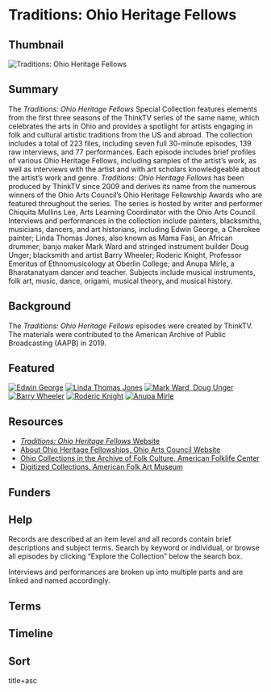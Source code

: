 # Traditions: Ohio Heritage Fellows

## Thumbnail

![Traditions: Ohio Heritage Fellows](https://s3.amazonaws.com/americanarchive.org/special-collections/OhioHeritage.jpg "Ohio Heritage")

## Summary

The <em>Traditions: Ohio Heritage Fellows</em> Special Collection features elements from the first three seasons of the ThinkTV series of the same name, which celebrates the arts in Ohio and provides a spotlight for artists engaging in folk and cultural artistic traditions from the US and abroad. The collection includes a total of 223 files, including seven full 30-minute episodes, 139 raw interviews, and 77 performances. Each episode includes brief profiles of various Ohio Heritage Fellows, including samples of the artist’s work, as well as interviews with the artist and with art scholars knowledgeable about the artist’s work and genre. <em>Traditions: Ohio Heritage Fellows</em> has been produced by ThinkTV since 2009 and derives its name from the numerous winners of the Ohio Arts Council’s Ohio Heritage Fellowship Awards who are featured throughout the series. The series is hosted by writer and performer Chiquita Mullins Lee, Arts Learning Coordinator with the Ohio Arts Council. Interviews and performances in the collection include painters, blacksmiths, musicians, dancers, and art historians, including Edwin George, a Cherokee painter; Linda Thomas Jones, also known as Mama Fasi, an African drummer; banjo maker Mark Ward and stringed instrument builder Doug Unger; blacksmith and artist Barry Wheeler;  Roderic Knight, Professor Emeritus of Ethnomusicology at Oberlin College; and Anupa Mirle, a Bharatanatyam dancer and teacher. Subjects include musical instruments, folk art, music, dance, origami, musical theory, and musical history.

## Background

The <em>Traditions: Ohio Heritage Fellows</em> episodes were created by ThinkTV. The materials were contributed to the American Archive of Public Broadcasting (AAPB) in 2019.

## Featured

[![Edwin George](https://s3.amazonaws.com/americanarchive.org/special-collections/cpb-aacip_530-4t6f18th9r.jpg)](/catalog/cpb-aacip_530-4t6f18th9r)
[![Linda Thomas Jones](https://s3.amazonaws.com/americanarchive.org/special-collections/cpb-aacip_530-5t3fx75199.jpg)](/catalog/cpb-aacip_530-5t3fx75199)
[![Mark Ward, Doug Unger](https://s3.amazonaws.com/americanarchive.org/special-collections/cpb-aacip_530-x639z91t69.jpg)](/catalog/cpb-aacip_530-x639z91t69)
[![Barry Wheeler](https://s3.amazonaws.com/americanarchive.org/special-collections/cpb-aacip_530-pv6b27r38t.jpg)](/catalog/cpb-aacip_530-pv6b27r38t)
[![Roderic Knight](https://s3.amazonaws.com/americanarchive.org/special-collections/cpb-aacip_530-v69862cs3p.jpg)](/catalog/cpb-aacip_530-v69862cs3p)
[![Anupa Mirle](https://s3.amazonaws.com/americanarchive.org/special-collections/cpb-aacip_530-k06ww78637.jpg)](/catalog/cpb-aacip_530-k06ww78637)

## Resources

- [<em>Traditions: Ohio Heritage Fellows</em> Website](https://www.pbs.org/show/ohio-heritage-fellows/)
- [About Ohio Heritage Fellowships, Ohio Arts Council Website](https://www.oac.ohio.gov/heritagefellowships)
- [Ohio Collections in the Archive of Folk Culture, American Folklife Center](https://www.loc.gov/folklife/guides/Ohio.html)
- [Digitized Collections, American Folk Art Museum](http://collection.folkartmuseum.org/collections)

## Funders

## Help

Records are described at an item level and all records contain brief descriptions and subject terms. Search by keyword or individual, or browse all episodes by clicking “Explore the Collection” below the search box.

Interviews and performances are broken up into multiple parts and are linked and named accordingly.

## Terms

## Timeline

## Sort
title+asc
